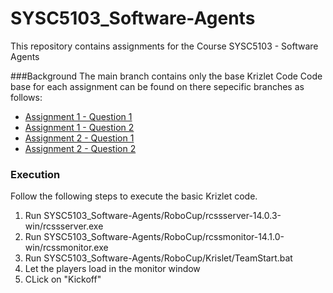 # SYSC5103_Software-Agents
This repository contains assignments for the Course SYSC5103 -  Software Agents 


###Background
The main branch contains only the base Krizlet Code
Code base for each assignment can be found on there sepecific branches as follows:
 * [Assignment 1 - Question 1](https://github.com/AbdulMutakabbir/SYSC5103_Software-Agents/tree/assignment_1_q1)
 * [Assignment 1 - Question 2](https://github.com/AbdulMutakabbir/SYSC5103_Software-Agents/tree/assignment_1_q2)
 * [Assignment 2 - Question 1](https://github.com/AbdulMutakabbir/SYSC5103_Software-Agents/tree/assignment_2_q1)
 * [Assignment 2 - Question 2](https://github.com/AbdulMutakabbir/SYSC5103_Software-Agents/tree/assignment_2_q2)


### Execution 
Follow the following steps to execute the basic Krizlet code.
 1. Run SYSC5103_Software-Agents/RoboCup/rcssserver-14.0.3-win/rcssserver.exe 
 2. Run SYSC5103_Software-Agents/RoboCup/rcssmonitor-14.1.0-win/rcssmonitor.exe
 3. Run SYSC5103_Software-Agents/RoboCup/Krislet/TeamStart.bat
 4. Let the players load in the monitor window
 5. CLick on "Kickoff"
